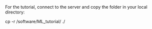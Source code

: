 For the tutorial, connect to the server and copy the folder in your local directory:

  cp -r /software/ML_tutorial/ ./
  
  
